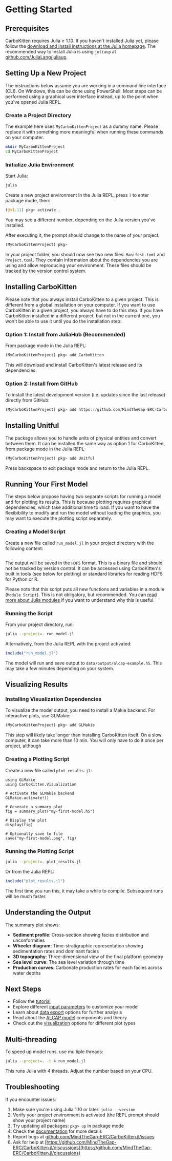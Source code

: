 # Getting Started

## Prerequisites

CarboKitten requires Julia &ge; 1.10. If you haven't installed Julia yet, please follow the [download and install instructions at the Julia homepage](https://julialang.org/downloads/). The recommended way to install Julia is using `juliaup` at [github.com/JuliaLang/juliaup](https://github.com/JuliaLang/juliaup).

## Setting Up a New Project

The instructions below assume you are working in a command line interface (CLI). On Windows, this can be done using PowerShell. Most steps can be performed using a graphical user interface instead, up to the point when you've opened Julia REPL.

### Create a Project Directory

The example here uses `MyCarboKittenProject` as a dummy name. Please replace it with something more meaningful when running these commands on your computer.

```bash
mkdir MyCarboKittenProject
cd MyCarboKittenProject
```

### Initialize Julia Environment

Start Julia:

```bash
julia
```
Create a new project environment
In the Julia REPL, press `]` to enter package mode, then:

```julia
(@v1.11) pkg> activate .
```

You may see a different number, depending on the Julia version you've installed.

After executing it, the prompt should change to the name of your project:

```julia
(MyCarboKittenProject) pkg>
```
In your project folder, you should now see two new files: `Manifest.toml` and `Project.toml`. They contain information about the dependencies you are using and allow reproducing your environment. These files should be tracked by the version control system.

## Installing CarboKitten

Please note that you always install CarboKitten to a given project. This is different from a global installation on your computer. If you want to use CarboKitten in a given project, you always have to do this step. If you have CarboKitten installed in a different project, but not in the current one, you won't be able to use it until you do the installation step:

### Option 1: Install from JuliaHub (Recommended)

From package mode in the Julia REPL:

```julia
(MyCarboKittenProject) pkg> add CarboKitten
```

This will download and install CarboKitten's latest release and its dependencies. 

### Option 2: Install from GitHub

To install the latest development version (i.e. updates since the last release) directly from GitHub:

```julia
(MyCarboKittenProject) pkg> add https://github.com/MindTheGap-ERC/CarboKitten.jl
```

## Installing Unitful

The package allows you to handle units of physical entities and convert between them. It can be installed the same way as option 1 for CarboKitten, from package mode in the Julia REPL:

```julia
(MyCarboKittenProject) pkg> add Unitful
```

Press backspace to exit package mode and return to the Julia REPL.

## Running Your First Model

The steps below propose having two separate scripts for running a model and for plotting its results. This is because plotting requires graphical dependencies, which take additional time to load. If you want to have the flexibibility to modify and run the model without loading the graphics, you may want to execute the plotting script separately.

### Creating a Model Script

Create a new file called `run_model.jl` in your project directory with the following content:

``` {.julia file=examples/model/alcap/run.jl}

```

The output will be saved in the `HDF5` format. This is a binary file and should not be tracked by version control. It can be accessed using CarboKitten's built in tools (see below for plotting) or standard libraries for reading HDF5 for Python or R. 

Please note that this script puts all new functions and variables in a module (`Module Script`). This is not obligatory, but recommended. You can [read more about Julia modules](https://docs.julialang.org/en/v1/manual/modules/) if you want to understand why this is useful.

### Running the Script

From your project directory, run:

```bash
julia --project=. run_model.jl
```

Alternatively, from the Julia REPL with the project activated:

```julia
include("run_model.jl")
```

The model will run and save output to `data/output/alcap-example.h5`. This may take a few minutes depending on your system.

## Visualizing Results

### Installing Visualization Dependencies

To visualize the model output, you need to install a Makie backend. For interactive plots, use GLMakie:

```julia
(MyCarboKittenProject) pkg> add GLMakie
```

This step will likely take longer than installing CarboKitten itself. On a slow computer, it can take more than 10 min. You will only have to do it once per project, although 

### Creating a Plotting Script

Create a new file called `plot_results.jl`:

```{.julia file=examples/model/alcap/plot_alcap.jl}
using GLMakie
using CarboKitten.Visualization

# Activate the GLMakie backend
GLMakie.activate!()

# Generate a summary plot
fig = summary_plot("my-first-model.h5")

# Display the plot
display(fig)

# Optionally save to file
save("my-first-model.png", fig)
```

### Running the Plotting Script

```bash
julia --project=. plot_results.jl
```

Or from the Julia REPL:

```julia
include("plot_results.jl")
```

The first time you run this, it may take a while to compile. Subsequent runs will be much faster.

## Understanding the Output

The summary plot shows:

- **Sediment profile**: Cross-section showing facies distribution and unconformities
- **Wheeler diagram**: Time-stratigraphic representation showing sedimentation rates and dominant facies
- **3D topography**: Three-dimensional view of the final platform geometry
- **Sea level curve**: The sea level variation through time
- **Production curves**: Carbonate production rates for each facies across water depths

## Next Steps

- Follow the [tutorial](first_tutorial.md)
- Explore different [input parameters](model-alcap.md) to customize your model
- Learn about [data export](data-export.md) options for further analysis
- Read about the [ALCAP model](model-alcap.md) components and theory
- Check out the [visualization](visualization.md) options for different plot types

## Multi-threading

To speed up model runs, use multiple threads:

```bash
julia --project=. -t 4 run_model.jl
```

This runs Julia with 4 threads. Adjust the number based on your CPU.

## Troubleshooting

If you encounter issues:

1. Make sure you're using Julia 1.10 or later: `julia --version`
2. Verify your project environment is activated (the REPL prompt should show your project name)
3. Try updating all packages: `pkg> up` in package mode
4. Check the [documentation](https://mindthegap-erc.github.io/CarboKitten.jl) for more details
5. Report bugs at [github.com/MindTheGap-ERC/CarboKitten.jl/issues](https://github.com/MindTheGap-ERC/CarboKitten.jl/issues) 
6. Ask for help at [https://github.com/MindTheGap-ERC/CarboKitten.jl/discussions](https://github.com/MindTheGap-ERC/CarboKitten.jl/discussions)
